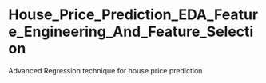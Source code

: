# House_Price_Prediction_EDA_Feature_Engineering_And_Feature_Selection
Advanced Regression technique for house price prediction
